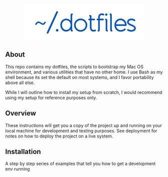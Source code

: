 <p align="center">
  <img src="https://raw.githubusercontent.com/nficano/dotfiles/master/artwork/logo.svg" alt="dotfiles" width="383" height="117">
</p>

## About

This repo contains my dotfiles, the scripts to bootstrap my Mac OS environment, and various utilities that have no other home. I use Bash as my shell because its set the default on most systems, and I favor portability above all else.

While I will outline how to install my setup from scratch, I would recommend using my setup for reference purposes only.

## Overview

These instructions will get you a copy of the project up and running on your
local machine for development and testing purposes. See deployment for notes on
how to deploy the project on a live system.

## Installation

A step by step series of examples that tell you how to get a development env running
